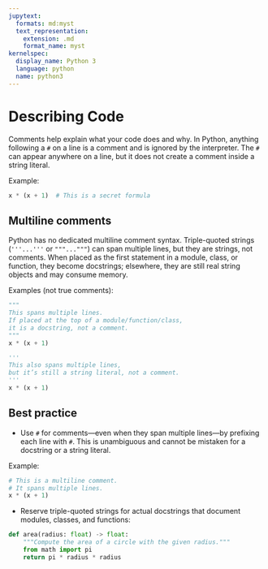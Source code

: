 ```yaml
---
jupytext:
  formats: md:myst
  text_representation:
    extension: .md
    format_name: myst
kernelspec:
  display_name: Python 3
  language: python
  name: python3
---
```


# Describing Code

Comments help explain what your code does and why. In Python, anything following a `#` on a line is a comment and is ignored by the interpreter. The `#` can appear anywhere on a line, but it does not create a comment inside a string literal.

Example:

```python
x * (x + 1)  # This is a secret formula
```

## Multiline comments

Python has no dedicated multiline comment syntax. Triple-quoted strings (`'''...'''` or `"""..."""`) can span multiple lines, but they are strings, not comments. When placed as the first statement in a module, class, or function, they become docstrings; elsewhere, they are still real string objects and may consume memory.

Examples (not true comments):

```python
"""
This spans multiple lines.
If placed at the top of a module/function/class,
it is a docstring, not a comment.
"""
x * (x + 1)
```

```python
'''
This also spans multiple lines,
but it’s still a string literal, not a comment.
'''
x * (x + 1)
```

## Best practice

- Use `#` for comments—even when they span multiple lines—by prefixing each line with `#`. This is unambiguous and cannot be mistaken for a docstring or a string literal.

Example:

```python
# This is a multiline comment.
# It spans multiple lines.
x * (x + 1)
```

- Reserve triple-quoted strings for actual docstrings that document modules, classes, and functions:

```python
def area(radius: float) -> float:
    """Compute the area of a circle with the given radius."""
    from math import pi
    return pi * radius * radius
```
